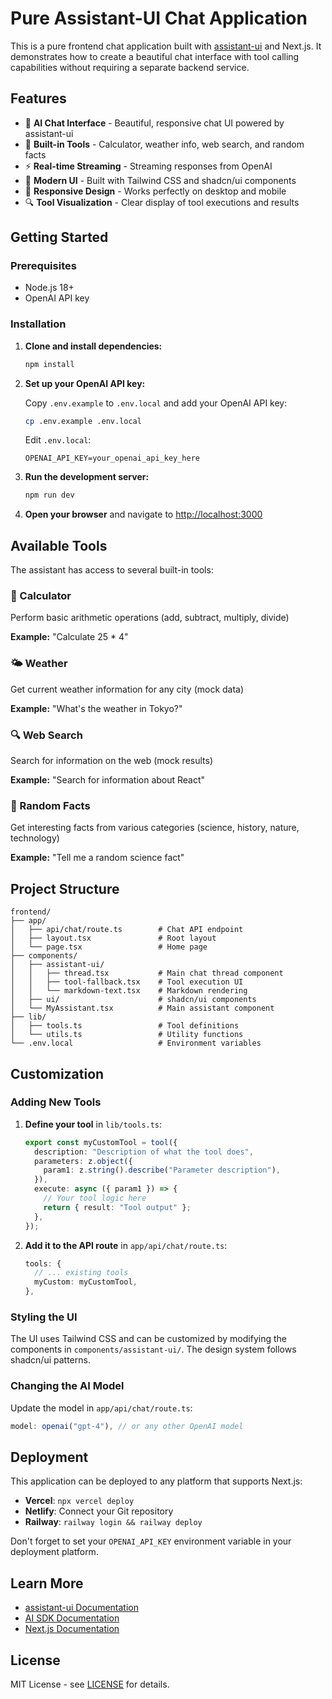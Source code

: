 # Pure Assistant-UI Chat Application

This is a pure frontend chat application built with [assistant-ui](https://www.assistant-ui.com/) and Next.js. It demonstrates how to create a beautiful chat interface with tool calling capabilities without requiring a separate backend service.

## Features

- 🤖 **AI Chat Interface** - Beautiful, responsive chat UI powered by assistant-ui
- 🔧 **Built-in Tools** - Calculator, weather info, web search, and random facts
- ⚡ **Real-time Streaming** - Streaming responses from OpenAI
- 🎨 **Modern UI** - Built with Tailwind CSS and shadcn/ui components
- 📱 **Responsive Design** - Works perfectly on desktop and mobile
- 🔍 **Tool Visualization** - Clear display of tool executions and results

## Getting Started

### Prerequisites

- Node.js 18+ 
- OpenAI API key

### Installation

1. **Clone and install dependencies:**
   ```bash
   npm install
   ```

2. **Set up your OpenAI API key:**
   
   Copy `.env.example` to `.env.local` and add your OpenAI API key:
   ```bash
   cp .env.example .env.local
   ```
   
   Edit `.env.local`:
   ```env
   OPENAI_API_KEY=your_openai_api_key_here
   ```

3. **Run the development server:**
   ```bash
   npm run dev
   ```

4. **Open your browser** and navigate to [http://localhost:3000](http://localhost:3000)

## Available Tools

The assistant has access to several built-in tools:

### 🧮 Calculator
Perform basic arithmetic operations (add, subtract, multiply, divide)

**Example:** "Calculate 25 * 4"

### 🌤️ Weather 
Get current weather information for any city (mock data)

**Example:** "What's the weather in Tokyo?"

### 🔍 Web Search
Search for information on the web (mock results)

**Example:** "Search for information about React"

### 🎲 Random Facts
Get interesting facts from various categories (science, history, nature, technology)

**Example:** "Tell me a random science fact"

## Project Structure

```
frontend/
├── app/
│   ├── api/chat/route.ts        # Chat API endpoint
│   ├── layout.tsx               # Root layout
│   └── page.tsx                 # Home page
├── components/
│   ├── assistant-ui/
│   │   ├── thread.tsx           # Main chat thread component
│   │   ├── tool-fallback.tsx    # Tool execution UI
│   │   └── markdown-text.tsx    # Markdown rendering
│   ├── ui/                      # shadcn/ui components
│   └── MyAssistant.tsx          # Main assistant component
├── lib/
│   ├── tools.ts                 # Tool definitions
│   └── utils.ts                 # Utility functions
└── .env.local                   # Environment variables
```

## Customization

### Adding New Tools

1. **Define your tool** in `lib/tools.ts`:
   ```typescript
   export const myCustomTool = tool({
     description: "Description of what the tool does",
     parameters: z.object({
       param1: z.string().describe("Parameter description"),
     }),
     execute: async ({ param1 }) => {
       // Your tool logic here
       return { result: "Tool output" };
     },
   });
   ```

2. **Add it to the API route** in `app/api/chat/route.ts`:
   ```typescript
   tools: {
     // ... existing tools
     myCustom: myCustomTool,
   },
   ```

### Styling the UI

The UI uses Tailwind CSS and can be customized by modifying the components in `components/assistant-ui/`. The design system follows shadcn/ui patterns.

### Changing the AI Model

Update the model in `app/api/chat/route.ts`:
```typescript
model: openai("gpt-4"), // or any other OpenAI model
```

## Deployment

This application can be deployed to any platform that supports Next.js:

- **Vercel**: `npx vercel deploy`
- **Netlify**: Connect your Git repository
- **Railway**: `railway login && railway deploy`

Don't forget to set your `OPENAI_API_KEY` environment variable in your deployment platform.

## Learn More

- [assistant-ui Documentation](https://www.assistant-ui.com/docs)
- [AI SDK Documentation](https://sdk.vercel.ai/docs)
- [Next.js Documentation](https://nextjs.org/docs)

## License

MIT License - see [LICENSE](LICENSE) for details.
